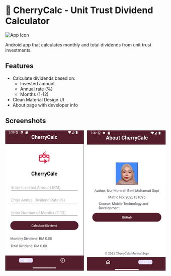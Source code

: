 # 🍒 CherryCalc - Unit Trust Dividend Calculator

![App Icon](src/main/res/drawable/cherrylogoo.png)

Android app that calculates monthly and total dividends from unit trust investments.

## Features
- Calculate dividends based on:
  - Invested amount
  - Annual rate (%)
  - Months (1-12)
- Clean Material Design UI
- About page with developer info

## Screenshots
<div style="display:flex; gap:10px;">
  <img src="screenshot/screenshotHome.png" width="250" />
  <img src="screenshot/aboutscreenshot.png" width="250" />
</div>
